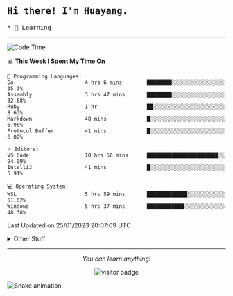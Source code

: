 <h2>
    <samp>Hi there! I'm Huayang.</samp>
</h2>
<p>
    <samp>
        * 🧐 Learning
    </samp>
</p>



<hr>


<!--START_SECTION:waka-->
![Code Time](http://img.shields.io/badge/Code%20Time-384%20hrs%2043%20mins-blue)

📊 **This Week I Spent My Time On** 

```text
💬 Programming Languages: 
Go                       4 hrs 6 mins        ████████░░░░░░░░░░░░░░░░░   35.3% 
Assembly                 3 hrs 47 mins       ████████░░░░░░░░░░░░░░░░░   32.68% 
Ruby                     1 hr                ██░░░░░░░░░░░░░░░░░░░░░░░   8.63% 
Markdown                 48 mins             █░░░░░░░░░░░░░░░░░░░░░░░░   6.98% 
Protocol Buffer          41 mins             █░░░░░░░░░░░░░░░░░░░░░░░░   6.02%

🔥 Editors: 
VS Code                  10 hrs 56 mins      ███████████████████████░░   94.09% 
IntelliJ                 41 mins             █░░░░░░░░░░░░░░░░░░░░░░░░   5.91%

💻 Operating System: 
WSL                      5 hrs 59 mins       █████████████░░░░░░░░░░░░   51.62% 
Windows                  5 hrs 37 mins       ████████████░░░░░░░░░░░░░   48.38%

```


 Last Updated on 25/01/2023 20:07:09 UTC
<!--END_SECTION:waka-->


<details>
  <summary>Other Stuff</summary>
  <br />
<!--   
  <p align="left">
    <img height="180em" src="https://github-readme-streak-stats.herokuapp.com/?user=GuillaumeFalourd" />
    
  </p> -->

  * 🏆 Some GitHub statistical reports:
  
  <img width="100%" src="https://github-profile-trophy.vercel.app/?username=xmchxup&column=7">
  <p align="left">  
    <img height="180em" src="https://github-readme-stats.vercel.app/api?username=xmchxup&hide_border=true&show_icons=true&include_all_commits=true&bg_color=0,EC6C6C,FFD479,FFFC79,73FA79&theme=graywhite&locale=en" />
    <img height="180em" src="https://github-readme-stats.vercel.app/api/top-langs/?username=xmchxup&hide=css,scss,html&langs_count=8&hide_border=true&layout=compact&bg_color=0,73FA79,73FDFF,D783FF&theme=graywhite&locale=en" />
  </p>
  
  <img width="100%" src="https://github-profile-summary-cards.vercel.app/api/cards/profile-details?username=xmchxup&theme=github" />
 
</a>
</details>
<hr>
<p align="center">
    <i>You can learn anything!</i>
    <p align="center">
        <img src="https://visitor-badge.laobi.icu/badge?page_id=xmchxup" alt="visitor badge"/>       
    </p>
</p>

![Snake animation](https://github.com/XmchxUp/XmchxUp/blob/output/github-contribution-grid-snake.gif)



